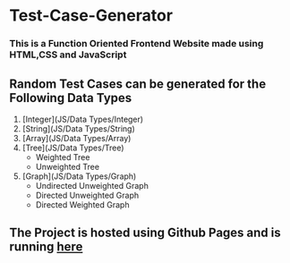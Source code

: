 # Test-Case-Generator
### This is a Function Oriented Frontend Website made using **HTML**,**CSS** and **JavaScript**

## Random Test Cases can be generated for the Following Data Types
  1. [Integer](JS/Data Types/Integer)
  2. [String](JS/Data Types/String)
  3. [Array](JS/Data Types/Array)
  4. [Tree](JS/Data Types/Tree)
      - Weighted Tree
      - Unweighted Tree
  5. [Graph](JS/Data Types/Graph)
      - Undirected Unweighted Graph
      - Directed Unweighted Graph
      - Directed Weighted Graph


## The Project is hosted using Github Pages and is running [here](https://21shadow10.github.io/Test-Case-Generator/HTML/integer.html)
